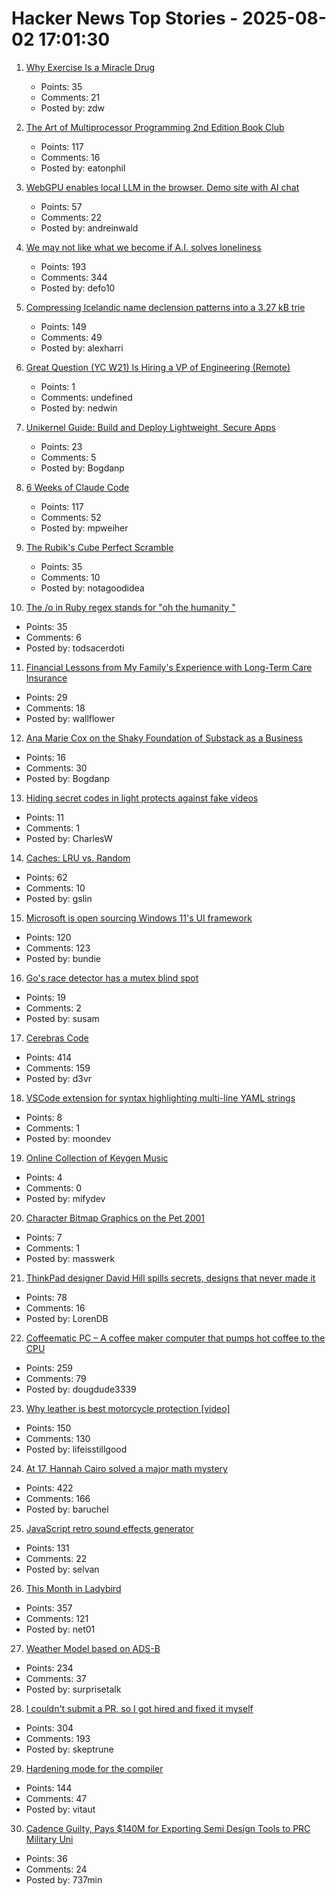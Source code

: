 # Hacker News Top Stories - 2025-08-02 17:01:30

1. [Why Exercise Is a Miracle Drug](https://www.derekthompson.org/p/the-sunday-morning-post-why-exercise)
   - Points: 35
   - Comments: 21
   - Posted by: zdw

2. [The Art of Multiprocessor Programming 2nd Edition Book Club](https://eatonphil.com/2025-art-of-multiprocessor-programming.html)
   - Points: 117
   - Comments: 16
   - Posted by: eatonphil

3. [WebGPU enables local LLM in the browser. Demo site with AI chat](https://andreinwald.github.io/browser-llm/)
   - Points: 57
   - Comments: 22
   - Posted by: andreinwald

4. [We may not like what we become if A.I. solves loneliness](https://www.newyorker.com/magazine/2025/07/21/ai-is-about-to-solve-loneliness-thats-a-problem)
   - Points: 193
   - Comments: 344
   - Posted by: defo10

5. [Compressing Icelandic name declension patterns into a 3.27 kB trie](https://alexharri.com/blog/icelandic-name-declension-trie)
   - Points: 149
   - Comments: 49
   - Posted by: alexharri

6. [Great Question (YC W21) Is Hiring a VP of Engineering (Remote)](https://www.ycombinator.com/companies/great-question/jobs/ONBQUqe-vp-of-engineering)
   - Points: 1
   - Comments: undefined
   - Posted by: nedwin

7. [Unikernel Guide: Build and Deploy Lightweight, Secure Apps](https://tallysolutions.com/technology/introduction-to-unikernel-2/)
   - Points: 23
   - Comments: 5
   - Posted by: Bogdanp

8. [6 Weeks of Claude Code](https://blog.puzzmo.com/posts/2025/07/30/six-weeks-of-claude-code/)
   - Points: 117
   - Comments: 52
   - Posted by: mpweiher

9. [The Rubik's Cube Perfect Scramble](https://www.solutionslookingforproblems.com/post/the-rubik-s-cube-perfect-scramble)
   - Points: 35
   - Comments: 10
   - Posted by: notagoodidea

10. [The /o in Ruby regex stands for "oh the humanity "](https://jpcamara.com/2025/08/02/the-o-in-ruby-regex.html)
   - Points: 35
   - Comments: 6
   - Posted by: todsacerdoti

11. [Financial Lessons from My Family's Experience with Long-Term Care Insurance](https://www.whitecoatinvestor.com/financial-lessons-father-long-term-care-insurance/)
   - Points: 29
   - Comments: 18
   - Posted by: wallflower

12. [Ana Marie Cox on the Shaky Foundation of Substack as a Business](https://newsletter.anamariecox.com/archive/substack-did-not-see-that-coming/)
   - Points: 16
   - Comments: 30
   - Posted by: Bogdanp

13. [Hiding secret codes in light protects against fake videos](https://news.cornell.edu/stories/2025/07/hiding-secret-codes-light-protects-against-fake-videos)
   - Points: 11
   - Comments: 1
   - Posted by: CharlesW

14. [Caches: LRU vs. Random](https://danluu.com/2choices-eviction/)
   - Points: 62
   - Comments: 10
   - Posted by: gslin

15. [Microsoft is open sourcing Windows 11's UI framework](https://www.neowin.net/news/microsoft-is-taking-steps-to-open-sourcing-windows-11-user-interface-framework/)
   - Points: 120
   - Comments: 123
   - Posted by: bundie

16. [Go's race detector has a mutex blind spot](https://doublefree.dev/go-race-mutex-blindspot/)
   - Points: 19
   - Comments: 2
   - Posted by: susam

17. [Cerebras Code](https://www.cerebras.ai/blog/introducing-cerebras-code)
   - Points: 414
   - Comments: 159
   - Posted by: d3vr

18. [VSCode extension for syntax highlighting multi-line YAML strings](https://github.com/harrydowning/vscode-yaml-embedded-languages)
   - Points: 8
   - Comments: 1
   - Posted by: moondev

19. [Online Collection of Keygen Music](https://keygenmusic.tk)
   - Points: 4
   - Comments: 0
   - Posted by: mifydev

20. [Character Bitmap Graphics on the Pet 2001](https://www.masswerk.at/nowgobang/2025/character-bitmaps-on-the-pet2001)
   - Points: 7
   - Comments: 1
   - Posted by: masswerk

21. [ThinkPad designer David Hill spills secrets, designs that never made it](https://www.theregister.com/2025/08/02/thinkpad_david_hill_interview/)
   - Points: 78
   - Comments: 16
   - Posted by: LorenDB

22. [Coffeematic PC – A coffee maker computer that pumps hot coffee to the CPU](https://www.dougmacdowell.com/coffeematic-pc.html)
   - Points: 259
   - Comments: 79
   - Posted by: dougdude3339

23. [Why leather is best motorcycle protection [video]](https://www.youtube.com/watch?v=xwuRUcAGIEU)
   - Points: 150
   - Comments: 130
   - Posted by: lifeisstillgood

24. [At 17, Hannah Cairo solved a major math mystery](https://www.quantamagazine.org/at-17-hannah-cairo-solved-a-major-math-mystery-20250801/)
   - Points: 422
   - Comments: 166
   - Posted by: baruchel

25. [JavaScript retro sound effects generator](https://github.grumdrig.com/jsfxr/)
   - Points: 131
   - Comments: 22
   - Posted by: selvan

26. [This Month in Ladybird](https://ladybird.org/newsletter/2025-07-31/)
   - Points: 357
   - Comments: 121
   - Posted by: net01

27. [Weather Model based on ADS-B](https://obrhubr.org/adsb-weather-model)
   - Points: 234
   - Comments: 37
   - Posted by: surprisetalk

28. [I couldn't submit a PR, so I got hired and fixed it myself](https://www.skeptrune.com/posts/doing-the-little-things/)
   - Points: 304
   - Comments: 193
   - Posted by: skeptrune

29. [Hardening mode for the compiler](https://discourse.llvm.org/t/rfc-hardening-mode-for-the-compiler/87660)
   - Points: 144
   - Comments: 47
   - Posted by: vitaut

30. [Cadence Guilty, Pays $140M for Exporting Semi Design Tools to PRC Military Uni](https://www.justice.gov/opa/pr/cadence-design-systems-agrees-plead-guilty-and-pay-over-140-million-unlawfully-exporting)
   - Points: 36
   - Comments: 24
   - Posted by: 737min

